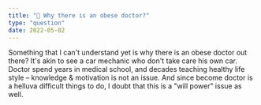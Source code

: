 ```yaml
---
title: "🤔 Why there is an obese doctor?"
type: "question"
date: 2022-05-02
---
```


Something that I can't understand yet is why there is an obese doctor out there? It's akin to see a car mechanic who don't take care his own car. Doctor spend years in medical school, and decades teaching healthy life style – knowledge & motivation is not an issue. And since become doctor is a helluva difficult things to do, I doubt that this is a "will power" issue as well.